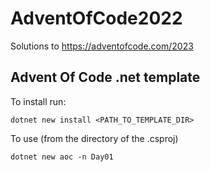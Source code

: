 # AdventOfCode2022

Solutions to https://adventofcode.com/2023

## Advent Of Code .net template

To install run:

`dotnet new install <PATH_TO_TEMPLATE_DIR>`

To use (from the directory of the .csproj)

`dotnet new aoc -n Day01`
